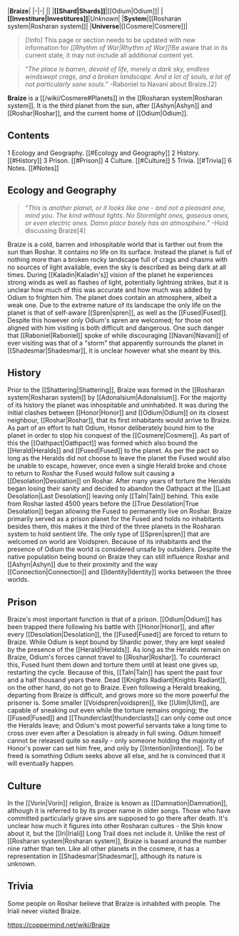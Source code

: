 |**Braize**|
|-|-|
||
|**[[Shard\|Shards]]**|[[Odium\|Odium]]|
|**[[Investiture\|Investitures]]**|*Unknown*|
|**System**|[[Rosharan system\|Rosharan system]]|
|**Universe**|[[Cosmere\|Cosmere]]|

> [!info] This page or section needs to be updated with new information for *[[Rhythm of War\|Rhythm of War]]*!Be aware that in its current state, it may not include all additional content yet.

>“*The place is barren, devoid of life, merely a dark sky, endless windswept crags, and a broken landscape. And a lot of souls, a lot of not particularly sane souls.*”
\-Raboniel to Navani about Braize.[2]


**Braize** is a [[/wiki/Cosmere#Planets]] in the [[Rosharan system\|Rosharan system]]. It is the third planet from the sun, after [[Ashyn\|Ashyn]] and [[Roshar\|Roshar]], and the current home of [[Odium\|Odium]].

## Contents

1 Ecology and Geography. [[#Ecology and Geography]] 
2 History. [[#History]] 
3 Prison. [[#Prison]] 
4 Culture. [[#Culture]] 
5 Trivia. [[#Trivia]] 
6 Notes. [[#Notes]] 


## Ecology and Geography
>“*This is another planet, or it looks like one - and not a pleasant one, mind you. The kind without lights. No Stormlight ones, gaseous ones, or even electric ones. Damn place barely has an atmosphere.*”
\-Hoid discussing Braize[4]

Braize is a cold, barren and inhospitable world that is farther out from the sun than Roshar. It contains no life on its surface. Instead the planet is full of nothing more than a broken rocky landscape full of crags and chasms with no sources of light available, even the sky is described as being dark at all times. During [[Kaladin\|Kaladin's]] vision of the planet he experiences strong winds as well as flashes of light, potentially lightning strikes, but it is unclear how much of this was accurate and how much was added by Odium to frighten him. The planet does contain an atmosphere, albeit a weak one. Due to the extreme nature of its landscape the only life on the planet is that of self-aware [[Spren\|spren]], as well as the [[Fused\|Fused]]. Despite this however only Odium's spren are welcomed; for those not aligned with him visiting is both difficult and dangerous. One such danger that [[Raboniel\|Raboniel]] spoke of while discouraging [[Navani\|Navani]] of ever visiting was that of a "storm" that apparently surrounds the planet in [[Shadesmar\|Shadesmar]], it is unclear however what she meant by this.

## History
Prior to the [[Shattering\|Shattering]], Braize was formed in the [[Rosharan system\|Rosharan system]] by [[Adonalsium\|Adonalsium]]. For the majority of its history the planet was inhospitable and uninhabited.
It was during the initial clashes between [[Honor\|Honor]] and [[Odium\|Odium]] on its closest neighbour, [[Roshar\|Roshar]], that its first inhabitants would arrive to Braize. As part of an effort to halt Odium, Honor deliberately bound him to the planet in order to stop his conquest of the [[Cosmere\|Cosmere]]. As part of this the [[Oathpact\|Oathpact]] was formed which also bound the [[Herald\|Heralds]] and [[Fused\|Fused]] to the planet. As per the pact so long as the Heralds did not choose to leave the planet the Fused would also be unable to escape, however, once even a single Herald broke and chose to return to Roshar the Fused would follow suit causing a [[Desolation\|Desolation]] on Roshar. After many years of torture the Heralds began losing their sanity and decided to abandon the Oathpact at the [[Last Desolation\|Last Desolation]] leaving only [[Taln\|Taln]] behind. This exile from Roshar lasted 4500 years before the [[True Desolation\|True Desolation]] began allowing the Fused to permanently live on Roshar.
Braize primarily served as a prison planet for the Fused and holds no inhabitants besides them,  this makes it the third of the three planets in the Rosharan system to hold sentient life. The only type of [[Spren\|spren]] that are welcomed on world are Voidspren. Because of its inhabitants and the presence of Odium the world is considered unsafe by outsiders. Despite the native population being bound on Braize they can still influence Roshar and [[Ashyn\|Ashyn]] due to their proximity and the way [[Connection\|Connection]] and [[Identity\|Identity]] works between the three worlds. 

## Prison
Braize's most important function is that of a prison. [[Odium\|Odium]] has been trapped there following his battle with [[Honor\|Honor]], and after every [[Desolation\|Desolation]], the [[Fused\|Fused]] are forced to return to Braize. While Odium is kept bound by Shardic power, they are kept sealed by the presence of the [[Herald\|Heralds]]. As long as the Heralds remain on Braize, Odium's forces cannot travel to [[Roshar\|Roshar]]. To counteract this, Fused hunt them down and torture them until at least one gives up, restarting the cycle. Because of this, [[Taln\|Taln]] has spent the past four and a half thousand years there. Dead [[Knights Radiant\|Knights Radiant]], on the other hand, do not go to Braize.
Even following a Herald breaking, departing from Braize is difficult, and grows more so the more powerful the prisoner is. Some smaller [[Voidspren\|voidspren]], like [[Ulim\|Ulim]], are capable of sneaking out even while the torture remains ongoing; the [[Fused\|Fused]] and [[Thunderclast\|thunderclasts]] can only come out once the Heralds leave; and Odium's most powerful servants take a long time to cross over even after a Desolation is already in full swing.
Odium himself cannot be released quite so easily - only someone holding the majority of Honor's power can set him free, and only by [[Intention\|Intention]]. To be freed is something Odium seeks above all else, and he is convinced that it will eventually happen.

## Culture
In the [[Vorin\|Vorin]] religion, Braize is known as [[Damnation\|Damnation]], although it is referred to by its proper name in older songs. Those who have committed particularly grave sins are supposed to go there after death. It's unclear how much it figures into other Rosharan cultures - the Shin know about it, but the [[Iri\|Iriali]] Long Trail does not include it.
Unlike the rest of [[Rosharan system\|Rosharan system]], Braize is based around the number nine rather than ten. Like all other planets in the cosmere, it has a representation in [[Shadesmar\|Shadesmar]], although its nature is unknown.

## Trivia
Some people on Roshar believe that Braize is inhabited with people.
The Iriali never visited Braize.


https://coppermind.net/wiki/Braize